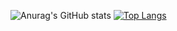 ![Anurag's GitHub stats](https://github-readme-stats.vercel.app/api?username=anuraghazra&theme=prussian&show_icons=true)
[![Top Langs](https://github-readme-stats.vercel.app/api/top-langs/?username=Roanne666&theme=prussian&layout=compact)](https://github.com/anuraghazra/github-readme-stats)

